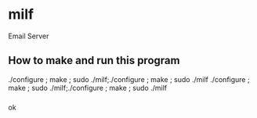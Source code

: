 # milf
Email Server

## How to make and run this program

./configure ; make ; sudo ./milf;./configure ; make ; sudo ./milf
./configure ; make ; sudo ./milf;./configure ; make ; sudo ./milf

###

ok
